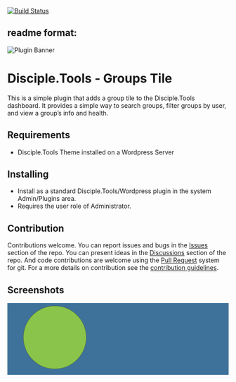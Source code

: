 [![Build Status](https://travis-ci.com/inthecodezone/disciple-tools-groups-tile.svg?branch=master)](https://travis-ci.com/inthecodezone/disciple-tools-groups-tile)

## readme format:

![Plugin Banner](https://raw.githubusercontent.com/DiscipleTools/disciple-tools-groups-tile/b30402d97895e3f911efcb47fb8f29ccd1eb92e5/documentation/banner.png)

# Disciple.Tools - Groups Tile

This is a simple plugin that adds a group tile to the Disciple.Tools dashboard. It provides a simple way to search groups, filter groups by user, and view a group’s info and health.

## Requirements

- Disciple.Tools Theme installed on a Wordpress Server

## Installing

- Install as a standard Disciple.Tools/Wordpress plugin in the system Admin/Plugins area.
- Requires the user role of Administrator.

## Contribution

Contributions welcome. You can report issues and bugs in the
[Issues](https://github.com/DiscipleTools/disciple-tools-groups-tile/issues) section of the repo. You can present ideas
in the [Discussions](https://github.com/DiscipleTools/disciple-tools-groups-tile/discussions) section of the repo. And
code contributions are welcome using the [Pull Request](https://github.com/DiscipleTools/disciple-tools-groups-tile/pulls)
system for git. For a more details on contribution see the
[contribution guidelines](https://github.com/DiscipleTools/disciple-tools-groups-tile/blob/master/CONTRIBUTING.md).


## Screenshots

![screenshot](documentation/community/starter-banners/banner-blue-green.png)
